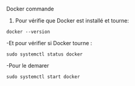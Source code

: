 Docker commande

1. Pour vérifie que Docker est installé et tourne:
```
docker --version
```
-Et pour vérifier si Docker tourne :
```
sudo systemctl status docker
```
-Pour le demarer
```
sudo systemctl start docker

```

